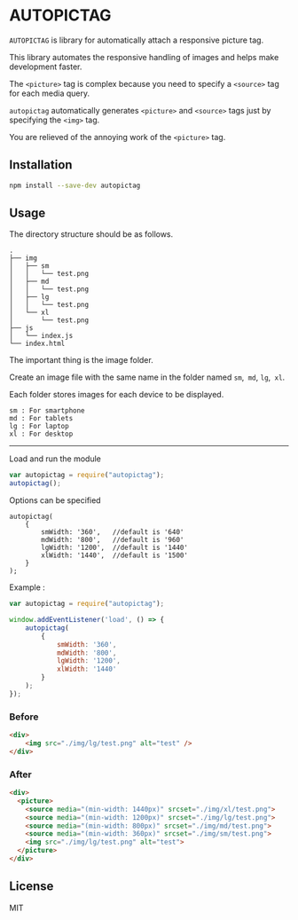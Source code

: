 # AUTOPICTAG

`AUTOPICTAG` is library for automatically attach a responsive picture tag.

This library automates the responsive handling of images and helps make development faster.

The `<picture>` tag is complex because you need to specify a `<source>` tag for each media query.

`autopictag` automatically generates `<picture>` and `<source>` tags just by specifying the `<img>` tag.

You are relieved of the annoying work of the `<picture>` tag.

## Installation

``` sh
npm install --save-dev autopictag
```



## Usage

The directory structure should be as follows.

```
.
├── img
│   ├── sm
│   │   └── test.png
│   ├── md
│   │   └── test.png
│   ├── lg
│   │   └── test.png
│   └── xl
│       └── test.png
├── js
│   └── index.js
└── index.html
```
The important thing is the image folder.

Create an image file with the same name in the folder named `sm`,` md`, `lg`,` xl`.

Each folder stores images for each device to be displayed.

```
sm : For smartphone 
md : For tablets
lg : For laptop
xl : For desktop
```

--------------------------


Load and run the module

``` js
var autopictag = require("autopictag");
autopictag();
```

Options can be specified

```
autopictag(
    {
        smWidth: '360',   //default is '640'
        mdWidth: '800',   //default is '960'
        lgWidth: '1200',  //default is '1440'
        xlWidth: '1440',  //default is '1500'
    }
);
```


Example :

``` js
var autopictag = require("autopictag");

window.addEventListener('load', () => {
	autopictag(
		{
			smWidth: '360',
			mdWidth: '800',
			lgWidth: '1200',
			xlWidth: '1440'
	    }
	);
});

```


### Before
``` html
<div>
	<img src="./img/lg/test.png" alt="test" />
</div>
```

### After
``` html
<div>
  <picture>
    <source media="(min-width: 1440px)" srcset="./img/xl/test.png">
    <source media="(min-width: 1200px)" srcset="./img/lg/test.png">
    <source media="(min-width: 800px)" srcset="./img/md/test.png">
    <source media="(min-width: 360px)" srcset="./img/sm/test.png">
    <img src="./img/lg/test.png" alt="test">
  </picture>
</div>
```


## License

MIT